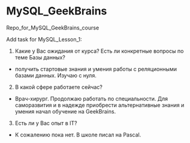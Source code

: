 # MySQL_GeekBrains
Repo_for_MySQL_GeekBrains_course

Add task for MySQL_Lesson_1:

1) Какие у Вас ожидания от курса? Есть ли конкретные вопросы по теме Базы данных?
  - получить стартовые знания и умения работы с реляционными базами данных. Изучаю с нуля.
2) В какой сфере работаете сейчас?
  - Врач-хирург. Продолжаю работать по специальности. Для саморазвития и в надежде приобрести альтернативные знания и умения начал обучение на GeekBrains.
3) Есть ли у Вас опыт в IT?
  - К сожалению пока нет. В школе писал на Pascal. 
